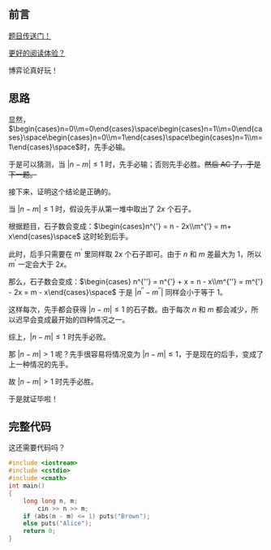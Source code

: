 ## 前言

[题目传送门！](https://www.luogu.com.cn/problem/AT2400)

[更好的阅读体验？](https://www.cnblogs.com/liangbowen/p/16702856.html)

博弈论真好玩！

## 思路

显然，$\begin{cases}n=0\\m=0\end{cases}\space\begin{cases}n=1\\m=0\end{cases}\space\begin{cases}n=0\\m=1\end{cases}\space\begin{cases}n=1\\m=1\end{cases}\space$时，先手必输。

于是可以猜测，当 $|n - m| \le 1$ 时，先手必输；否则先手必胜。~~然后 AC 了，于是下一题。~~

接下来，证明这个结论是正确的。

当 $|n - m| \le 1$ 时，假设先手从第一堆中取出了 $2x$ 个石子。

根据题目，石子数会变成：$\begin{cases}n^{'} = n - 2x\\m^{'} = m+ x\end{cases}\space$ 这时轮到后手。

此时，后手只需要在 $m^{'}$ 里同样取 $2x$ 个石子即可。由于 $n$ 和 $m$ 差最大为 $1$，所以 $m^{'}$ 一定会大于 $2x$。

那么，石子数会变成：$\begin{cases} n^{''} = n^{'} + x = n - x\\m^{''} = m^{'} - 2x = m - x\end{cases}\space$ 于是 $|n^{''} - m^{''}|$ 同样会小于等于 $1$。

这样每次，先手都会获得 $|n - m| \le 1$ 的石子数。由于每次 $n$ 和 $m$ 都会减少，所以迟早会变成最开始的四种情况之一。

综上，$|n - m| \le 1$ 时先手必败。

那 $|n - m| > 1$ 呢？先手很容易将情况变为 $|n - m| \le 1$，于是现在的后手，变成了上一种情况的先手。

故 $|n - m| > 1$ 时先手必胜。

于是就证毕啦！

## 完整代码

这还需要代码吗？

```cpp
#include <iostream>
#include <cstdio>
#include <cmath>
int main()
{
	long long n, m;
        cin >> n >> m;
	if (abs(n - m) <= 1) puts("Brown");
	else puts("Alice");
	return 0;
}
```